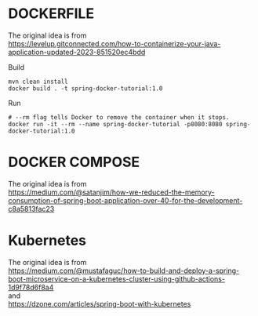 # DOCKERFILE
The original idea is from  
https://levelup.gitconnected.com/how-to-containerize-your-java-application-updated-2023-851520ec4bdd

Build
```
mvn clean install
docker build . -t spring-docker-tutorial:1.0
```
Run
```
# --rm flag tells Docker to remove the container when it stops.
docker run -it --rm --name spring-docker-tutorial -p8080:8080 spring-docker-tutorial:1.0
```

# DOCKER COMPOSE
The original idea is from  
https://medium.com/@satanjim/how-we-reduced-the-memory-consumption-of-spring-boot-application-over-40-for-the-development-c8a5813fac23

# Kubernetes
The original idea is from  
https://medium.com/@mustafaguc/how-to-build-and-deploy-a-spring-boot-microservice-on-a-kubernetes-cluster-using-github-actions-1d9f78d6f8a4  
and  
https://dzone.com/articles/spring-boot-with-kubernetes

